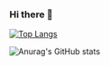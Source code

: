 ### Hi there 👋

<!--
**jason2020/jason2020** is a ✨ _special_ ✨ repository because its `README.md` (this file) appears on your GitHub profile.

Here are some ideas to get you started:

- 🔭 I’m currently working on ...
- 🌱 I’m currently learning ...
- 👯 I’m looking to collaborate on ...
- 🤔 I’m looking for help with ...
- 💬 Ask me about ...
- 📫 How to reach me: ...
- 😄 Pronouns: ...
- ⚡ Fun fact: ...
-->

[![Top Langs](https://github-readme-stats.vercel.app/api/top-langs/?username=jason2020)](https://github.com/anuraghazra/github-readme-stats)

![Anurag's GitHub stats](https://github-readme-stats.vercel.app/api?username=jason2020&count_private=true)
